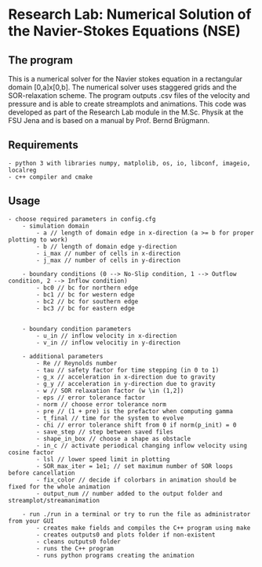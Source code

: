 # Research Lab: Numerical Solution of the Navier-Stokes Equations (NSE)

## The program

This is a numerical solver for the Navier stokes equation in a rectangular domain [0,a]x[0,b]. The numerical solver uses staggered grids and the SOR-relaxation scheme. The program outputs .csv files of the velocity and pressure and is able to create streamplots and animations.
This code was developed as part of the Research Lab module in the M.Sc. Physik at the FSU Jena and is based on a manual by Prof. Bernd Brügmann.

## Requirements

	- python 3 with libraries numpy, matplolib, os, io, libconf, imageio, localreg
	- c++ compiler and cmake

## Usage

	- choose required parameters in config.cfg
		- simulation domain
			- a // length of domain edge in x-direction (a >= b for proper plotting to work)
			- b // length of domain edge y-direction 
			- i_max // number of cells in x-direction
			- j_max // number of cells in y-direction

		- boundary conditions (0 --> No-Slip condition, 1 --> Outflow condition, 2 --> Inflow condition)
			- bc0 // bc for northern edge
			- bc1 // bc for western edge
			- bc2 // bc for southern edge
			- bc3 // bc for eastern edge

		
		- boundary condition parameters
		    - u_in // inflow velocity in x-direction 
		    - v_in // inflow velocitiy in y-direction

		- additional parameters
		    - Re // Reynolds number
		    - tau // safety factor for time stepping (in 0 to 1)
		    - g_x // acceleration in x-direction due to gravity 
		    - g_y // acceleration in y-direction due to gravity
		    - w // SOR relaxation factor (w \in (1,2])
		    - eps // error tolerance factor 
		    - norm // choose error tolerance norm
		    - pre // (1 + pre) is the prefactor when computing gamma
		    - t_final // time for the system to evolve
		    - chi // error tolerance shift from 0 if norm(p_init) = 0
		    - save_step // step between saved files
		    - shape_in_box // choose a shape as obstacle
		    - in_c // activate periodical changing inflow velocity using cosine factor 
		    - lsl // lower speed limit in plotting
		    - SOR_max_iter = 1e1; // set maximum number of SOR loops before cancellation
		    - fix_color // decide if colorbars in animation should be fixed for the whole animation  
		    - output_num // number added to the output folder and streamplot/streamanimation
        
        - run ./run in a terminal or try to run the file as administrator from your GUI
            - creates make fields and compiles the C++ program using make
            - creates outputs0 and plots folder if non-existent
            - cleans outputs0 folder
            - runs the C++ program
            - runs python programs creating the animation
